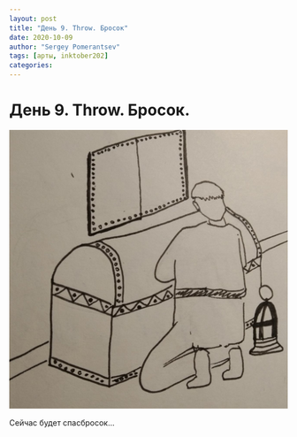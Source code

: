 ```yaml
---
layout: post
title: "День 9. Throw. Бросок"
date: 2020-10-09
author: "Sergey Pomerantsev"
tags: [арты, inktober202]
categories:
---
```


# День 9. Throw. Бросок.

![](/assets/images/_inktober20-9.jpg)

Сейчас будет спасбросок...
